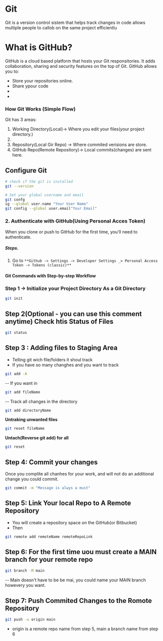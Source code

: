 # Git
Git is a version control sistem that helps track changes in code allows multiple
people to callob on the same project efficientlu

# What is GitHub?
GitHub is a cloud based platform that hosts your Git responsitories.
It adds collaboration, sharing and security features on the top of Git.
GitHub allows you to:
 * Store your repositories online.
 * Share ypour code
 * 
 * 
### How Git Works (Simple Flow)
Git has 3 areas:
1. Working Directory(Local)-> Where you edit your files(your project directory.)
2. 
3. Repository(Local Gir Repo) -> Where commited verisions are store.
4. GitHub Repo(Remote Repository)-> Local commits(changes) are sent here.


## Configure Git
```bash
# check if the git is installed
git --version

# Set your global username and email
git confg
ig --global user.name "Your User Name"
git config --global user.email"Your Email"
```

### 2. Authenticate with GitHub(Using Personal Acces Token)
When you clone or push to GitHub for the first time, you'll need to authenticate.

##### Steps.
1. Go to `**Github -> Settings -> Developer Settings _> Personal Access Token -> Tokens
(classic)**`


#### Git Commands with Step-by-step Workflow

### Step 1 -> Initialize your Project Directory As a Git Directory
``` bash
git init
```
## Step 2(Optional - you can use this comment anytime) Check htis Status of Files
```bash
git status
```


## Step 3 : Adding files to Staging Area
- Telling git wich file/folders it shoul track
- If you have so many changhes and you want to track 
```bash
git add -A
```
-- If you want in
```bash
git add fileName
```
-- Track all changes in the directory
```bash
git add directoryName
```
**Untraking unwanted files** 
```bash
git reset fileName
```

**Untach(Reverse git add) for all**
```bash
git reset
```

## Step 4: Commit your changes
Once you complite all chanhes for your work, and will not do an additional change
you could commit.
```bash
git commit -m "Message is alwys a must"
```

## Step 5: Link Your local Repo to A Remote Repository
- You will create a repository space on the GitHub(or Bitbucket)
- Then
```bash 
git remote add remoteName remoteRepoLink
```

## Step 6: For the first time uou must create a MAIN branch for your remote repo
```bash
git branch -M main
```

-- Main doesn't have to be be mai, you could name your MAIN branch howevery you want.

## Step 7: Push Commited Changes to the Romote Repository
```bash
git push -u origin main
```
- origin is a remote repo name from step 5, main a branch name from step 6